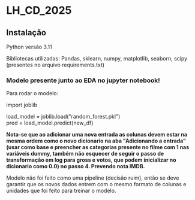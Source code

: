 # LH_CD_2025

## Instalação 

Python versão 3.11

Bibliotecas utilizadas: Pandas, sklearn, numpy, matplotlib, seaborn, scipy (presentes no arquivo requirements.txt)

### Modelo presente junto ao EDA no jupyter notebook!

Para rodar o modelo:

import joblib

load_model = joblib.load("random_forest.pkl")  
pred = load_model.predict(new_df)

**Nota-se que ao adicionar uma nova entrada as colunas devem estar na mesma ordem como o novo dicionario na aba "Adicionando a entrada" (usar como base e preencher as categorias presente no filme com 1 nas variáveis dummy, também não esquecer de seguir o passo de transformação em log para gross e votos, que podem inicializar no dicionario como 0.0) no passo 4. Prevendo nota IMDB.**  

Modelo não foi feito como uma pipeline (decisão ruim), então se deve garantir que os novos dados entrem com o mesmo formato de colunas e unidades que foi feito para treinar o modelo.
